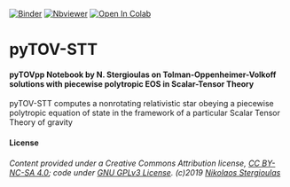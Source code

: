 [![Binder](https://mybinder.org/badge_logo.svg)](https://mybinder.org/v2/gh/niksterg/pyTOV-STT/master) [![Nbviewer](https://github.com/jupyter/design/blob/master/logos/Badges/nbviewer_badge.svg)](http://nbviewer.jupyter.org/github/niksterg/pyTOV-STT/blob/master/TOV-pp-STT.ipynb?flush_cache=true)
[![Open In Colab](https://colab.research.google.com/assets/colab-badge.svg)](https://colab.research.google.com/github/niksterg/pyTOV-STT/blob/master/TOV-pp-STT.ipynb)

# pyTOV-STT

#### pyTOVpp Notebook by N. Stergioulas on Tolman-Oppenheimer-Volkoff solutions with piecewise polytropic EOS in Scalar-Tensor Theory

pyTOV-STT computes a nonrotating relativistic star obeying a piecewise polytropic equation of state in the framework of a particular Scalar Tensor Theory of gravity 

#### License

###### Content provided under a Creative Commons Attribution license, [CC BY-NC-SA 4.0](https://creativecommons.org/licenses/by-nc-sa/4.0/); code under [GNU GPLv3 License](https://choosealicense.com/licenses/gpl-3.0/). (c)2019 [Nikolaos Stergioulas](http://www.astro.auth.gr/~niksterg/)

